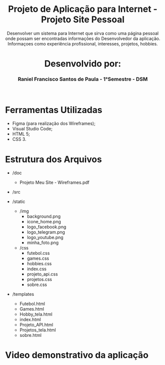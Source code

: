 <h1 align = "center" >Projeto de Aplicação para Internet - Projeto Site Pessoal</h1>

<p align="center">Desenvolver um sistema para Internet que sirva como uma página pessoal onde possam ser
encontradas informações do Desenvolvedor da aplicação. Informaçoes como experiência profissional, interesses, projetos, hobbies.</p>

<h1 align="center">Desenvolvido por:</h1>

<h3 align="center">Raniel Francisco Santos de Paula - 1°Semestre - DSM</h3>
<br>

<h1> Ferramentas Utilizadas </h1>

* Figma (para realização dos Wireframes);
* Visual Studio Code;
* HTML 5;
* CSS 3.

<h1> Estrutura dos Arquivos </h1>

- /doc

  - Projeto Meu Site - Wireframes.pdf



- /src

- /static
    - /img
        - background.png
        - icone_home.png
        - logo_facebook.png
        - logo_telegram.png
        - logo_youtube.png
        - minha_foto.png
    - /css
        - futebol.css
        - games.css
        - hobbies.css
        - index.css
        - projeto_api.css
        - projetos.css
        - sobre.css


   
- /templates
  - Futebol.html
  - Games.html
  - Hobby_tela.html
  - index.html
  - Projeto_API.html
  - Projetos_tela.html
  - sobre.html


<h1> Video demonstrativo da aplicação </h1>
    
    

    
